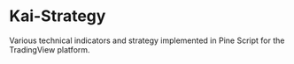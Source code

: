 # Kai-Strategy

Various technical indicators and strategy implemented in Pine Script for the TradingView platform.
